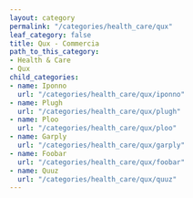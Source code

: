 ```yaml
---
layout: category
permalink: "/categories/health_care/qux"
leaf_category: false
title: Qux - Commercia
path_to_this_category:
- Health & Care
- Qux
child_categories:
- name: Iponno
  url: "/categories/health_care/qux/iponno"
- name: Plugh
  url: "/categories/health_care/qux/plugh"
- name: Ploo
  url: "/categories/health_care/qux/ploo"
- name: Garply
  url: "/categories/health_care/qux/garply"
- name: Foobar
  url: "/categories/health_care/qux/foobar"
- name: Quuz
  url: "/categories/health_care/qux/quuz"
---
```

